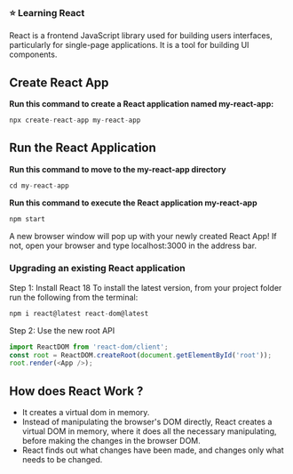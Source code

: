 ### ⭐ Learning React

React is a frontend JavaScript library used for building users interfaces, particularly for single-page applications. It is a tool for building UI components. 

## Create React App
**Run this command to create a React application named my-react-app:**
```javascript
npx create-react-app my-react-app
```

## Run the React Application
**Run this command to move to the my-react-app directory** 
```javascript
cd my-react-app
```

**Run this command to execute the React application my-react-app**
```javascript
npm start
```
A new browser window will pop up with your newly created React App! If not, open your browser and type localhost:3000 in the address bar.

### Upgrading an existing React application
Step 1: Install React 18 
To install the latest version, from your project folder run the following from the terminal:
```javascript 
npm i react@latest react-dom@latest
```
Step 2: 
Use the new root API
```javascript 
import ReactDOM from 'react-dom/client';
const root = ReactDOM.createRoot(document.getElementById('root'));
root.render(<App />);
```
## How does React Work ?

- It creates a virtual dom in memory. 
- Instead of manipulating the browser's DOM directly, React creates a virtual DOM in memory, where it does all the necessary manipulating, before making the changes in the browser DOM.
- React finds out what changes have been made, and changes only what needs to be changed.

